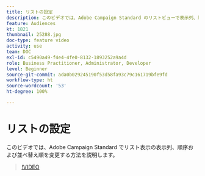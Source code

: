 ```yaml
---
title: リストの設定
description: このビデオでは、Adobe Campaign Standard のリストビューで表示列、順序および並べ替え順を変更する方法について説明します。
feature: Audiences
kt: 1821
thumbnail: 25288.jpg
doc-type: feature video
activity: use
team: DOC
exl-id: c5490a49-f4e4-4fe0-8132-1893252a9a4d
role: Business Practitioner, Administrator, Developer
level: Beginner
source-git-commit: ada0b029245190f53d58fa93c79c161719bfe9fd
workflow-type: ht
source-wordcount: '53'
ht-degree: 100%

---
```


# リストの設定

このビデオでは、Adobe Campaign Standard でリスト表示の表示列、順序および並べ替え順を変更する方法を説明します。

>[!VIDEO](https://video.tv.adobe.com/v/25288/?quality=12)
